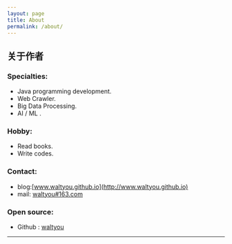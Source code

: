 ```yaml
---
layout: page
title: About
permalink: /about/
---
```


## 关于作者

### Specialties:

* Java programming development.
* Web Crawler.
* Big Data Processing.
* AI / ML .

### Hobby:

* Read books.
* Write codes.

### Contact:

* blog:[www.waltyou.github.io](http://www.waltyou.github.io)
* mail: [waltyou#163.com](mailto:waltyou@163.com)

### Open source:

* Github : [waltyou](https://github.com/waltyou)

----